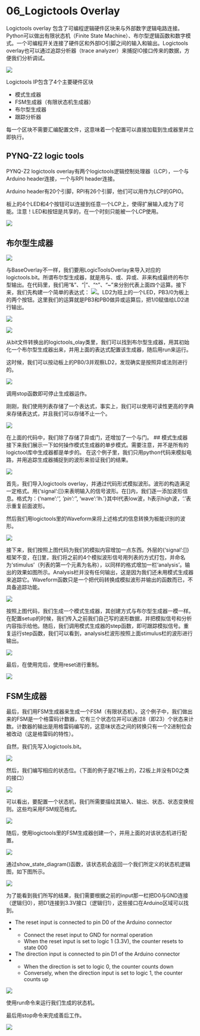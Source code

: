 # 06\_Logictools Overlay

Logictools overlay 包含了可编程逻辑硬件区块来与外部数字逻辑电路连接。Python可以做出有限状态机（Finite State Machine）、布尔型逻辑函数和数字模式。一个可编程开关连接了硬件区和外部IO引脚之间的输入和输出。Logictools overlay也可以通过追踪分析器（trace analyzer）来捕捉IO接口传来的数据，方便我们分析调试。

![](../.gitbook/assets/01%20%282%29.png)

Logictools IP包含了4个主要硬件区块

* 模式生成器
* FSM生成器（有限状态机生成器）
* 布尔型生成器
* 跟踪分析器

每一个区块不需要汇编配置文件，这意味着一个配置可以直接加载到生成器里并立即执行。

## PYNQ-Z2 logic tools

PYNQ-Z2 logictools overlay有两个logictools逻辑控制处理器（LCP），一个与Arduino header连接，一个与RPI header连接。

Arduino header有20个引脚，RPI有26个引脚，他们可以用作为LCP的GPIO。

板上的4个LED和4个按钮可以连接到任意一个LCP上，使得扩展输入成为了可能。注意！LED和按钮是共享的，在一个时刻只能被一个LCP使用。

![](../.gitbook/assets/02%20%284%29.png)

## 布尔型生成器

![](../.gitbook/assets/03%20%285%29.png)

与BaseOverlay不一样，我们要用LogicToolsOverlay来导入对应的logictools.bit。所谓布尔型生成器，就是用与、或、异或、非来构成最终的布尔型输出。在代码里，我们用“&”、“\|”、“^”、“~”来分别代表上面四个运算。接下来，我们先构建一个简单的表达式： ![](../.gitbook/assets/04%20%283%29.png)。LD2为班上的一个LED，PB3/0为板上的两个按钮。这里我们的运算就是PB3和PB0做异或运算后，把1/0赋值给LD2进行输出。

![](../.gitbook/assets/05%20%284%29.png)

![](../.gitbook/assets/06%20%282%29.png)

从bit文件转换出的logictools\_olay类里，我们可以找到布尔型生成器，用其初始化一个布尔型生成器出来，并用上面的表达式配置该生成器，随后用run来运行。

这时候，我们可以按动板上的PB0/3并观察LD2，发现确实是按照异或法则进行的。

![](../.gitbook/assets/07%20%285%29.png)

调用stop函数即可停止生成器运作。

刚刚，我们使用列表存储了一个表达式，事实上，我们可以使用可读性更高的字典来存储表达式，并且我们可以存储不止一个。

![](../.gitbook/assets/08%20%283%29.png)

 在上面的代码中，我们除了存储了异或门，还增加了一个与门。 \#\# 模式生成器 接下来我们展示一下如何操作模式生成器的单步模式。需要注意，并不是所有的logictool库中生成器都是单步的。 在这个例子里，我们只用python代码来模拟电路，并用追踪生成器捕捉到的波形来验证我们的结果。

![](../.gitbook/assets/09%20%286%29.png)

首先，我们导入logictools overlay，并通过代码形式模拟波形。波形的构造满足一定格式。用{‘signal’:\[\]}来表明输入的信号波形。在\[\]内，我们逐一添加波形信息。格式为：{‘name’:’_’, ’pin’:’_’, ‘wave’:’lh.’}其中l代表low波，h表示high波，‘.’表示重复前面波形。

然后我们用logictools里的Waveform来将上述格式的信息转换为板能识别的波形。

![](../.gitbook/assets/10%20%283%29.png)

接下来，我们按照上图代码为我们的模拟内容增加一点东西。外层的{‘signal’:\[\]}框架不变，在\[\]里，我们将之前的4个模拟波形信号用列表的方式打包，并命名为‘stimulus’（列表的第一个元素为名称），以同样的格式增加一栏‘analysis’。输出的效果如图所示。Analysis栏并没有任何输出，这是因为我们还未用模式生成器来追踪它。Waveform函数只是一个把代码转换成模拟波形并输出的函数而已，不具备追踪功能。

![](../.gitbook/assets/11.png)

按照上图代码，我们生成一个模式生成器，其创建方式与布尔型生成器一模一样。在配置setup的时候，我们传入之前我们自己写的波形数据，并把模拟信号和分析内容指示给他。随后，我们调用模式生成器的step函数，即可跟踪模拟信号。重复运行step函数，我们可以看到，analysis栏波形按照上面stimulus栏的波形进行输出。

![](../.gitbook/assets/12%20%285%29.png)

最后，在使用完后，使用reset进行重制。

![](../.gitbook/assets/13%20%282%29.png)

## FSM生成器

最后，我们用FSM生成器来生成一个FSM（有限状态机）。这个例子中，我们做出来的FSM是一个格雷码计数器，它有三个状态位并可以通过8（即23）个状态来计数。计数器的输出是用格雷码编写的，这意味状态之间的转换只有一个2进制位会被改动（这是格雷码的特性）。

自然，我们先写入logictools.bit。

![](../.gitbook/assets/14%20%282%29.png)

然后，我们编写相应的状态位。（下面的例子是Z1板上的，Z2板上并没有D0之类的接口）

![](../.gitbook/assets/15%20%284%29.png)

可以看出，要配置一个状态机，我们所需要描绘其输入、输出、状态、状态变换规则。这些均采用FSM规范格式。

![](../.gitbook/assets/16%20%281%29.png)

随后，使用logictools里的FSM生成器创建一个，并用上面的对该状态机进行配置。

![](../.gitbook/assets/17%20%281%29.png)

通过show\_state\_diagram\(\)函数，该状态机会返回一个我们所定义的状态机逻辑图，如下图所示。

![](../.gitbook/assets/18%20%281%29.png)

为了能看到我们所写的结果，我们需要根据之前的input那一栏把D0与GND连接（逻辑归0），把D1连接到3.3V接口（逻辑归1），这些接口在Arduino区域可以找到。

* The reset input is connected to pin D0 of the Arduino connector
* * Connect       the reset input to GND for normal operation
  * When       the reset input is set to logic 1 \(3.3V\), the counter resets to state 000
* The direction input is connected to pin D1 of the Arduino connector
* * When       the direction is set to logic 0, the counter counts down
  * Conversely,       when the direction input is set to logic 1, the counter counts up

![](../.gitbook/assets/19%20%285%29.png)

使用run命令来运行我们生成的状态机。

最后用stop命令来完成善后工作。

![](../.gitbook/assets/20%20%282%29.png)

